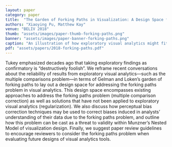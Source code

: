 ```yaml
---
layout: paper
category: paper
title:  "The Garden of Forking Paths in Visualization: A Design Space for Reliable Exploratory Visual Analytics"
authors: "Xiaoying Pu, Matthew Kay"
venue: "BELIV 2018"
thumb: "assets/images/paper-thumb-forking-paths.png"
banner: "assets/images/paper-banner-forking-paths.png"
caption: "An illustration of how exploratory visual analytics might fit into a statistical modelling process, and how it might be improved via the incorporation of techniques to mitigate the forking paths problem by treating it as a statistical modelling process."
pdf: "assets/papers/2018-forking-paths.pdf"
---
```


<!-- abstract -->
Tukey emphasized decades ago that taking exploratory findings as confirmatory is “destructively foolish”. We reframe recent conversations about the reliability of results from exploratory visual analytics—such as the multiple comparisons problem—in terms of Gelman and Loken’s garden of forking paths to lay out a design space for addressing the forking paths problem in visual analytics. This design space encompasses existing approaches to address the forking paths problem (multiple comparison correction) as well as solutions that have not been applied to exploratory visual analytics (regularization). We also discuss how perceptual bias correction techniques may be used to correct biases induced in analysts’ understanding of their data due to the forking paths problem, and outline how this problem can be cast as a threat to validity within Munzner’s Nested Model of visualization design. Finally, we suggest paper review guidelines to encourage reviewers to consider the forking paths problem when evaluating future designs of visual analytics tools.
